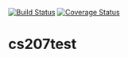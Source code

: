 [![Build Status](https://travis-ci.com/xuefeng7/cs207test.svg?token=ZGVgBVgNQyPfST9zJoNo&branch=master)](https://travis-ci.com/xuefeng7/cs207test)
[![Coverage Status](https://coveralls.io/repos/github/xuefeng7/cs207test/badge.svg?branch=master)](https://coveralls.io/github/xuefeng7/cs207test?branch=master)
# cs207test
